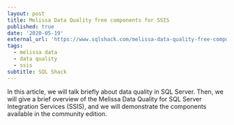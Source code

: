 ```yaml
---
layout: post
title: Melissa Data Quality free components for SSIS
published: true
date: '2020-05-19'
external_url: 'https://www.sqlshack.com/melissa-data-quality-free-components-for-ssis/'
tags:
  - melissa data
  - data quality
  - ssis
subtitle: SQL Shack
---
```

In this article, we will talk briefly about data quality in SQL Server. Then, we will give a brief overview of the Melissa Data Quality for SQL Server Integration Services (SSIS), and we will demonstrate the components available in the community edition.
